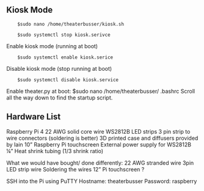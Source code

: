 ## Kiosk Mode

        $sudo nano /home/theaterbusser/kiosk.sh

        $sudo systemctl stop kiosk.serivce
Enable kiosk mode (running at boot)

        $sudo systemctl enable kiosk.serice 
Disable kiosk mode (stop running at boot)

        $sudo systemctl disable kiosk.service

Enable theater.py at boot:
        $sudo nano /home/theaterbusser/ .bashrc
Scroll all the way down to find the startup script.


## Hardware List

Raspberry Pi 4
22 AWG solid core wire 
WS2812B LED strips
3 pin strip to wire connectors (soldering is better)
3D printed case and diffusers provided by Iain 
10” Raspberry Pi touchscreen
External power supply for WS2812B
¼”  Heat shrink tubing  (1/3 shrink ratio)

What we would have bought/ done differently:
22 AWG stranded wire 3pin LED strip wire
Soldering the wires
12” Pi touchscreen ?

SSH into the Pi using PuTTY
Hostname: theaterbusser
Password: raspberry
